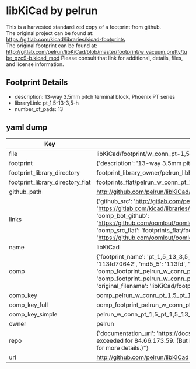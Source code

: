 # libKiCad by pelrun  
This is a harvested standardized copy of a footprint from github.  
The original project can be found at:  
https://gitlab.com/kicad/libraries/kicad-footprints  
The original footprint can be found at:
http://gitlab.com/pelrun/libKiCad/blob/master/footprint/w_vacuum.pretty/tube_gzc9-b.kicad_mod
Please consult that link for additional, details, files, and license information.  
## Footprint Details
* description: 13-way 3.5mm pitch terminal block, Phoenix PT series  
* libraryLink: pt_1,5-13-3,5-h  
* number_of_pads: 13  
## yaml dump  
| Key | Value |  
| --- | --- |  
| file | libKiCad/footprint/w_conn_pt-1,5.pretty/pt_1,5-13-3,5-h.kicad_mod |  
| footprint | {'description': '13-way 3.5mm pitch terminal block, Phoenix PT series', 'libraryLink': 'pt_1,5-13-3,5-h', 'number_of_pads': 13} |  
| footprint_library_directory | footprint_library_owner/pelrun_libKiCad |  
| footprint_library_directory_flat | footprints_flat/pelrun_w_conn_pt_1,5_pt_1,5_13_3,5_h/working |  
| github_path | http://github.com/pelrun/libKiCad/blob/master/footprint/w_conn_pt-1,5.pretty/pt_1,5-13-3,5-h.kicad_mod |  
| links | {'github_src': 'http://gitlab.com/pelrun/libKiCad/blob/master/footprint/w_vacuum.pretty/tube_gzc9-b.kicad_mod', 'github_src_repo': 'https://gitlab.com/kicad/libraries/kicad-footprints', 'oomp_bot': 'footprints/pelrun_w_conn_pt_1,5_pt_1,5_13_3,5_h/working', 'oomp_bot_github': 'https://github.com/oomlout/oomlout_oomp_footprint_bot/tree/main/footprints/pelrun_w_conn_pt_1,5_pt_1,5_13_3,5_h/working', 'oomp_src_flat': 'footprints_flat/footprints_flat/pelrun_w_conn_pt_1,5_pt_1,5_13_3,5_h/working', 'oomp_src_flat_github': 'https://github.com/oomlout/oomlout_oomp_footprint_src/tree/main/footprints_flat/pelrun_w_conn_pt_1,5_pt_1,5_13_3,5_h/working'} |  
| name | libKiCad |  
| oomp | {'footprint_name': 'pt_1,5_13_3,5_h', 'library_name': 'w_conn_pt_1,5', 'md5': '113fd70642e8baa66d564a2e96a288dd', 'md5_10': '113fd70642', 'md5_5': '113fd', 'md5_6': '113fd7', 'oomp_key': 'oomp_pelrun_w_conn_pt_1,5_pt_1,5_13_3,5_h', 'oomp_key_extra': 'oomp_footprint_pelrun_w_conn_pt_1,5_pt_1,5_13_3,5_h', 'oomp_key_full': 'oomp_footprint_pelrun_w_conn_pt_1,5_pt_1,5_13_3,5_h_113fd7', 'oomp_key_simple': 'pelrun_w_conn_pt_1,5_pt_1,5_13_3,5_h', 'original_filename': 'libKiCad/footprint/w_conn_pt-1,5.pretty/pt_1,5-13-3,5-h.kicad_mod', 'owner_name': 'pelrun'} |  
| oomp_key | oomp_pelrun_w_conn_pt_1,5_pt_1,5_13_3,5_h |  
| oomp_key_full | oomp_footprint_pelrun_w_conn_pt_1,5_pt_1,5_13_3,5_h |  
| oomp_key_simple | pelrun_w_conn_pt_1,5_pt_1,5_13_3,5_h |  
| owner | pelrun |  
| repo | {'documentation_url': 'https://docs.github.com/rest/overview/resources-in-the-rest-api#rate-limiting', 'message': "API rate limit exceeded for 84.66.173.59. (But here's the good news: Authenticated requests get a higher rate limit. Check out the documentation for more details.)"} |  
| url | http://github.com/pelrun/libKiCad |  

